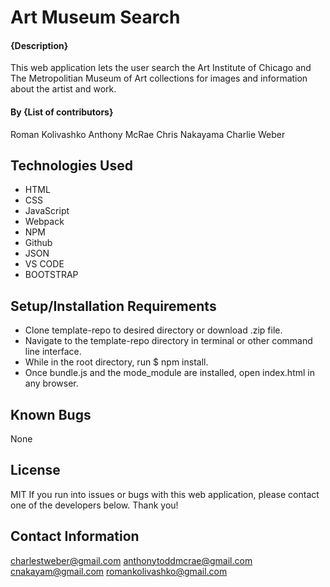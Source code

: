 # Art Museum Search

#### {Description}
This web application lets the user search the Art Institute of Chicago and The Metropolitian Museum of Art collections for images and information about the artist and work.

#### By {List of contributors}
Roman Kolivashko
Anthony McRae
Chris Nakayama
Charlie Weber

## Technologies Used

* HTML
* CSS
* JavaScript
* Webpack
* NPM
* Github
* JSON
* VS CODE
* BOOTSTRAP

## Setup/Installation Requirements

* Clone template-repo to desired directory or download .zip file.
* Navigate to the template-repo directory in terminal or other command line interface.
* While in the root directory, run $ npm install.
* Once bundle.js and the mode_module are installed, open index.html in any browser.

## Known Bugs

None

## License
MIT
If you run into issues or bugs with this web application, please contact one of the developers below. Thank you!

## Contact Information
charlestweber@gmail.com
anthonytoddmcrae@gmail.com
cnakayam@gmail.com
romankolivashko@gmail.com